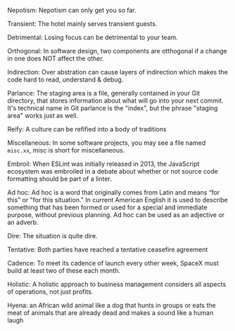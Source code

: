 Nepotism: Nepotism can only get you so far.

Transient: The hotel mainly serves transient guests.

Detrimental: Losing focus can be detrimental to your team.

Orthogonal: In software design, two components are otthogonal if a change in one does NOT affect the other.

Indirection: Over abstration can cause layers of indirection which makes the code hard to read, understand & debug.

Parlance: The staging area is a file, generally contained in your Git directory, that stores information about what will go into your next commit. It's technical name in Git parlance is the "index", but the phrase "staging area" works just as well.

Reify: A culture can be refified into a body of traditions

Miscellaneous: In some software projects, you may see a file named `misc.xx`, misc is short for miscellaneous.

Embroil: When ESLint was initially released in 2013, the JavaScript ecosystem was embroiled in a debate about whether or not source code formatting should be part of a linter.

Ad hoc: Ad hoc is a word that originally comes from Latin and means “for this” or "for this situation." In current American English it is used to describe something that has been formed or used for a special and immediate purpose, without previous planning. Ad hoc can be used as an adjective or an adverb.

Dire: The situation is quite dire.

Tentative: Both parties have reached a tentative ceasefire agreement

Cadence: To meet its cadence of launch every other week, SpaceX must build at least two of these each month.

Holistic: A holistic approach to business management considers all aspects of operations, not just profits.

Hyena: an African wild animal like a dog that hunts in groups or eats the meat of animals that are already dead and makes a sound like a human laugh


